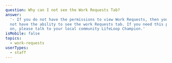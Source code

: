 ```yaml
---
question: Why can I not see the Work Requests Tab?
answer:
  '- If you do not have the permissions to view Work Requests, then you will
  not have the ability to see the work Requests tab. If you need this permissions
  on, please talk to your local community LifeLoop Champion.'
isMobile: false
topics:
  - work-requests
userTypes:
  - staff
---
```

